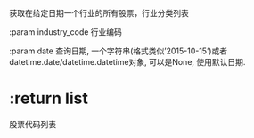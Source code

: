 获取在给定日期一个行业的所有股票，行业分类列表

:param industry_code 行业编码

:param date 查询日期, 一个字符串(格式类似’2015-10-15’)或者datetime.date/datetime.datetime对象, 可以是None, 使用默认日期.

# :return list

股票代码列表